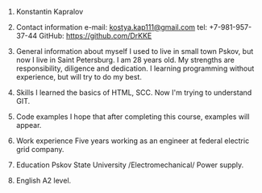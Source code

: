 1. Konstantin Kapralov

2. Contact information
e-mail: kostya.kap111@gmail.com
tel: +7-981-957-37-44
GitHub: https://github.com/DrKKE

3. General information about myself
I used to live in small town Pskov, but now I live in Saint Petersburg. I am 28 years old.
My strengths are responsibility, diligence and dedication. I  learning programming without experience, but will try to do my best.

4. Skills
I learned the basics of HTML, SCC. Now I'm trying to understand GIT.

5. Code examples
I hope that after completing this course, examples will appear.

6. Work experience
Five years working as an engineer at federal electric grid company.

7. Education
Pskov State University /Electromechanical/ Power supply.

8. English
A2 level.